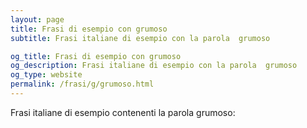 ```yaml
---
layout: page
title: Frasi di esempio con grumoso 
subtitle: Frasi italiane di esempio con la parola  grumoso

og_title: Frasi di esempio con grumoso 
og_description: Frasi italiane di esempio con la parola  grumoso
og_type: website
permalink: /frasi/g/grumoso.html
---
```


Frasi italiane di esempio contenenti la parola grumoso:


